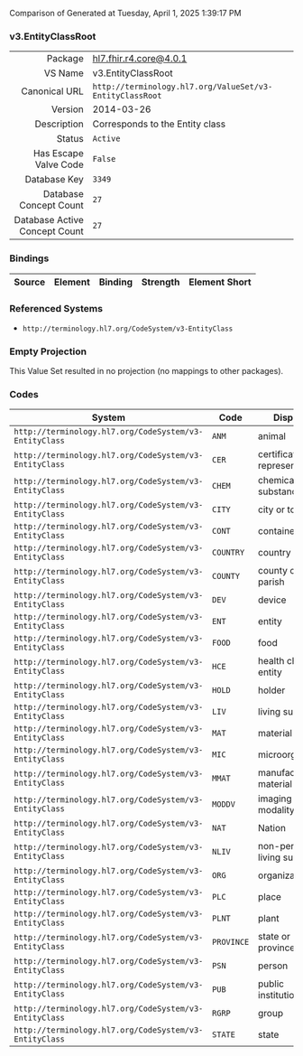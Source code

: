 Comparison of 
Generated at Tuesday, April 1, 2025 1:39:17 PM

### v3.EntityClassRoot

|      |     |
| ---: | --- |
| Package | hl7.fhir.r4.core@4.0.1 |
| VS Name | v3.EntityClassRoot |
| Canonical URL | `http://terminology.hl7.org/ValueSet/v3-EntityClassRoot` |
| Version | 2014-03-26 |
| Description | Corresponds to the Entity class |
| Status | `Active` |
| Has Escape Valve Code | `False` |
| Database Key | `3349` |
| Database Concept Count | `27` |
| Database Active Concept Count | `27` |
### Bindings

| Source | Element | Binding | Strength | Element Short |
| ------ | ------- | ------- | -------- | ------------- |

### Referenced Systems

* `http://terminology.hl7.org/CodeSystem/v3-EntityClass`
### Empty Projection

This Value Set resulted in no projection (no mappings to other packages).

### Codes

| System | Code | Display |
| ------ | ---- | ------- |
| `http://terminology.hl7.org/CodeSystem/v3-EntityClass` | `ANM` | animal |
| `http://terminology.hl7.org/CodeSystem/v3-EntityClass` | `CER` | certificate representation |
| `http://terminology.hl7.org/CodeSystem/v3-EntityClass` | `CHEM` | chemical substance |
| `http://terminology.hl7.org/CodeSystem/v3-EntityClass` | `CITY` | city or town |
| `http://terminology.hl7.org/CodeSystem/v3-EntityClass` | `CONT` | container |
| `http://terminology.hl7.org/CodeSystem/v3-EntityClass` | `COUNTRY` | country |
| `http://terminology.hl7.org/CodeSystem/v3-EntityClass` | `COUNTY` | county or parish |
| `http://terminology.hl7.org/CodeSystem/v3-EntityClass` | `DEV` | device |
| `http://terminology.hl7.org/CodeSystem/v3-EntityClass` | `ENT` | entity |
| `http://terminology.hl7.org/CodeSystem/v3-EntityClass` | `FOOD` | food |
| `http://terminology.hl7.org/CodeSystem/v3-EntityClass` | `HCE` | health chart entity |
| `http://terminology.hl7.org/CodeSystem/v3-EntityClass` | `HOLD` | holder |
| `http://terminology.hl7.org/CodeSystem/v3-EntityClass` | `LIV` | living subject |
| `http://terminology.hl7.org/CodeSystem/v3-EntityClass` | `MAT` | material |
| `http://terminology.hl7.org/CodeSystem/v3-EntityClass` | `MIC` | microorganism |
| `http://terminology.hl7.org/CodeSystem/v3-EntityClass` | `MMAT` | manufactured material |
| `http://terminology.hl7.org/CodeSystem/v3-EntityClass` | `MODDV` | imaging modality |
| `http://terminology.hl7.org/CodeSystem/v3-EntityClass` | `NAT` | Nation |
| `http://terminology.hl7.org/CodeSystem/v3-EntityClass` | `NLIV` | non-person living subject |
| `http://terminology.hl7.org/CodeSystem/v3-EntityClass` | `ORG` | organization |
| `http://terminology.hl7.org/CodeSystem/v3-EntityClass` | `PLC` | place |
| `http://terminology.hl7.org/CodeSystem/v3-EntityClass` | `PLNT` | plant |
| `http://terminology.hl7.org/CodeSystem/v3-EntityClass` | `PROVINCE` | state or province |
| `http://terminology.hl7.org/CodeSystem/v3-EntityClass` | `PSN` | person |
| `http://terminology.hl7.org/CodeSystem/v3-EntityClass` | `PUB` | public institution |
| `http://terminology.hl7.org/CodeSystem/v3-EntityClass` | `RGRP` | group |
| `http://terminology.hl7.org/CodeSystem/v3-EntityClass` | `STATE` | state |
